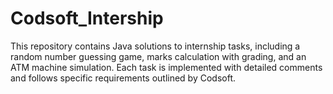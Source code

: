 # Codsoft_Intership
This repository contains Java solutions to internship tasks, including a random number guessing game, marks calculation with grading, and an ATM machine simulation. Each task is implemented with detailed comments and follows specific requirements outlined by Codsoft.
